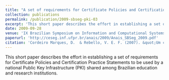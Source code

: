 ```yaml
---
title: "A set of requirements for Certificate Policies and Certification Practice Statements"
collection: publications
permalink: /publication/2009-sbseg-pki-03
excerpt: 'This short paper describes the effort in establishing a set of requirements for Certificate Policies and Certification Practice Statements to be used by a national Public Key Infrastructure (PKI) shared among Brazilian education and research institutions. <i>Original title: Um conjunto de requisitos para políticas de certificado e declarações de práticas de certificação. </i>'
date: 2009-09-28
venue: 'IX Brazilian Symposium on Information and Computational Systems Security (SBSeg)'
paperurl: 'http://ceseg.inf.ufpr.br/anais/2009/Anais_SBSeg_2009.pdf'
citation: 'Cordeiro Marques, D.  & Rebello, V. E. F. (2007). &quot;Um conjunto de requisitos para políticas de certificado e declarações de práticas de certificação&quot;. <i>Anais do IX Simpósio Brasileiro em Segurança da Informação e de Sistemas Computacionais.</i>, 249-150.'
---
```

This short paper describes the effort in establishing a set of requirements for Certificate Policies and Certification Practice Statements to be used by a national Public Key Infrastructure (PKI) shared among Brazilian education and research institutions.
